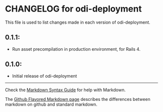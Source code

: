 # CHANGELOG for odi-deployment

This file is used to list changes made in each version of odi-deployment.

## 0.1.1:

* Run asset precompilation in production environment, for Rails 4.

## 0.1.0:

* Initial release of odi-deployment

- - -
Check the [Markdown Syntax Guide](http://daringfireball.net/projects/markdown/syntax) for help with Markdown.

The [Github Flavored Markdown page](http://github.github.com/github-flavored-markdown/) describes the differences between markdown on github and standard markdown.
